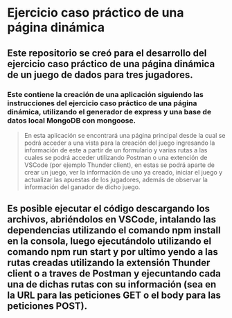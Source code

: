 # Ejercicio caso práctico de una página dinámica

## Este repositorio se creó para el desarrollo del ejercicio caso práctico de una página dinámica de un juego de dados para tres jugadores.

### Este contiene la creación de una aplicación siguiendo las instrucciones del ejercicio caso práctico de una página dinámica, utilizando el generador de express y una base de datos local MongoDB con mongoose.

> En esta aplicación se encontrará una página principal desde la cual se podrá acceder a una vista para la creación del juego ingresando la información de este a partir de un formulario y varias rutas a las cuales se podrá acceder utilizando Postman o una extención de VSCode (por ejemplo Thunder client), en estas se podrá aparte de crear un juego, ver la información de uno ya creado, iniciar el juego y actualizar las apuestas de los jugadores, además de observar la información del ganador de dicho juego.

## Es posible ejecutar el código descargando los archivos, abriéndolos en VSCode, intalando las dependencias utilizando el comando npm install en la consola, luego ejecutándolo utilizando el comando npm run start y por ultimo yendo a las rutas creadas utilizando la extensión Thunder client o a traves de Postman y ejecuntando cada una de dichas rutas con su información (sea en la URL para las peticiones GET o el body para las peticiones POST).
